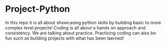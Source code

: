 # Project-Python
 
In this repo it is all about showcasing python skills by building basic to more complex level projects! Coding is all about a hands on approach and consistency. We are talking about practice. Practicing coding can also be fun such as building projects with what has been laerned!
